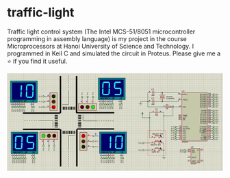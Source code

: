 # traffic-light
Traffic light control system (The Intel MCS-51/8051 microcontroller programming in assembly language) is my project in the course Microprocessors at Hanoi University of Science and Technology.
I programmed in Keil C and simulated the circuit in Proteus.
Please give me a ⭐ if you find it useful.

![Media](./traffic-light.gif)
